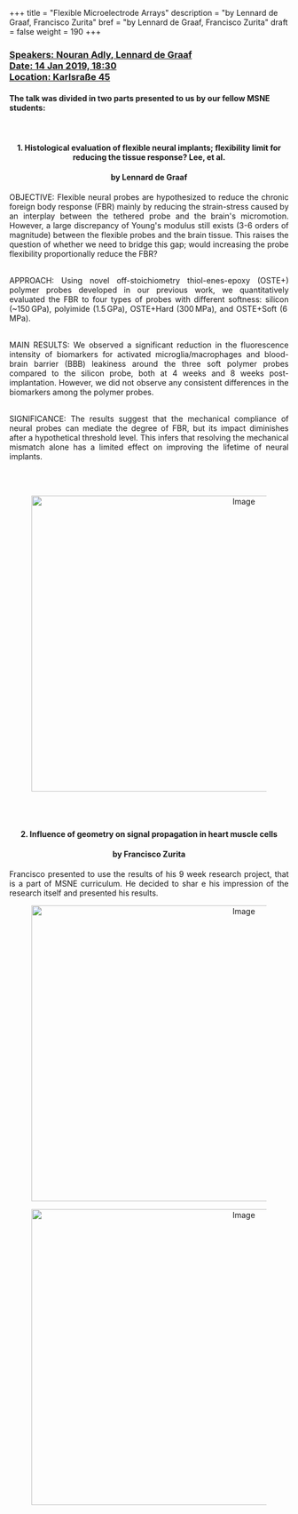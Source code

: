 +++
title = "Flexible Microelectrode Arrays"
description = "by Lennard de Graaf, Francisco Zurita"
bref = "by Lennard de Graaf, Francisco Zurita"
draft = false
weight = 190
+++

<h3 class="section-head" id="h-get-started"><a href="#h-get-started">
<!-- <i>Flexible Microelectrode Arrays</i>. -->

Speakers: Nouran Adly, Lennard de Graaf <br>
Date: 14 Jan 2019, 18:30 <br>
Location: Karlsraße 45 <br>
</a></h3>

<p><h4>
The talk was divided in two parts presented to us by our fellow MSNE students: <br></h4><br>

<center><h4>1. Histological evaluation of flexible neural implants; flexibility limit for reducing the tissue response? Lee, et al. <br> </h4>
<h4>by Lennard de Graaf<br> </h4></center>

<div style="text-align: justify">OBJECTIVE:
Flexible neural probes are hypothesized to reduce the chronic foreign body response (FBR) mainly by reducing the strain-stress caused by an interplay between the tethered probe and the brain's micromotion. However, a large discrepancy of Young's modulus still exists (3-6 orders of magnitude) between the flexible probes and the brain tissue. This raises the question of whether we need to bridge this gap; would increasing the probe flexibility proportionally reduce the FBR?<br><br>

APPROACH: Using novel off-stoichiometry thiol-enes-epoxy (OSTE+) polymer probes developed in our previous work, we quantitatively evaluated the FBR to four types of probes with different softness: silicon (~150 GPa), polyimide (1.5 GPa), OSTE+Hard (300 MPa), and OSTE+Soft (6 MPa). <br><br>

MAIN RESULTS: We observed a significant reduction in the fluorescence intensity of biomarkers for activated microglia/macrophages and blood-brain barrier (BBB) leakiness around the three soft polymer probes compared to the silicon probe, both at 4 weeks and 8 weeks post-implantation. However, we did not observe any consistent differences in the biomarkers among the polymer probes.<br><br>

SIGNIFICANCE: The results suggest that the mechanical compliance of neural probes can mediate the degree of FBR, but its impact diminishes after a hypothetical threshold level. This infers that resolving the mechanical mismatch alone has a limited effect on improving the lifetime of neural implants.
</div>
<br><br>
<figure>
  <p align="center">        
  <img alt="Image" height="533" src="/img/Lennard/1.JPG" width="750">
    </p>
</figure>


<br><br>
<center><h4>2. Influence of geometry on signal propagation in heart muscle cells <br> </h4>
<h4>by Francisco Zurita<br> </h4></center>

<div style="text-align: justify">
Francisco presented to use the results of his 9 week research project, that is a part of MSNE curriculum. He decided to shar e his impression of the research itself and presented his results.

</div>

</p>
<figure>
  <p align="center">        
  <img alt="Image" height="533" src="/img/Lennard/2.JPG" width="750">
    </p>
</figure>


<figure>
  <p align="center">        
  <img alt="Image" height="533" src="/img/Lennard/neuroelectronics.png" width="750">
    </p>
</figure>
